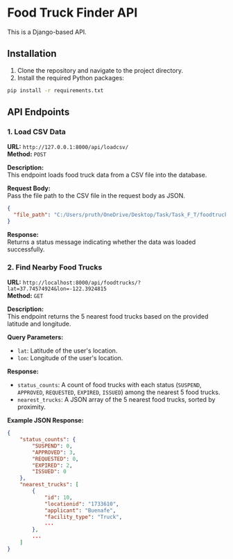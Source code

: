 
# Food Truck Finder API

This is a Django-based API.

## Installation

1. Clone the repository and navigate to the project directory.
2. Install the required Python packages:

```bash
pip install -r requirements.txt
```

## API Endpoints

### 1. Load CSV Data

**URL:** `http://127.0.0.1:8000/api/loadcsv/`  
**Method:** `POST`

**Description:**  
This endpoint loads food truck data from a CSV file into the database.

**Request Body:**  
Pass the file path to the CSV file in the request body as JSON.

```json
{
  "file_path": "C:/Users/pruth/OneDrive/Desktop/Task/Task_F_T/foodtruckfinder/food-truck-data.csv"
}
```

**Response:**  
Returns a status message indicating whether the data was loaded successfully.

### 2. Find Nearby Food Trucks

**URL:** `http://localhost:8000/api/foodtrucks/?lat=37.74574924&lon=-122.3924815`  
**Method:** `GET`

**Description:**  
This endpoint returns the 5 nearest food trucks based on the provided latitude and longitude.

**Query Parameters:**
- `lat`: Latitude of the user's location.
- `lon`: Longitude of the user's location.

**Response:**  
- `status_counts`: A count of food trucks with each status (`SUSPEND`, `APPROVED`, `REQUESTED`, `EXPIRED`, `ISSUED`) among the nearest 5 food trucks.
- `nearest_trucks`: A JSON array of the 5 nearest food trucks, sorted by proximity.

**Example JSON Response:**

```json
{
    "status_counts": {
        "SUSPEND": 0,
        "APPROVED": 3,
        "REQUESTED": 0,
        "EXPIRED": 2,
        "ISSUED": 0
    },
    "nearest_trucks": [
        {
            "id": 10,
            "locationid": "1733610",
            "applicant": "Buenafe",
            "facility_type": "Truck",
            ...
        },
        ...
    ]
}
```
